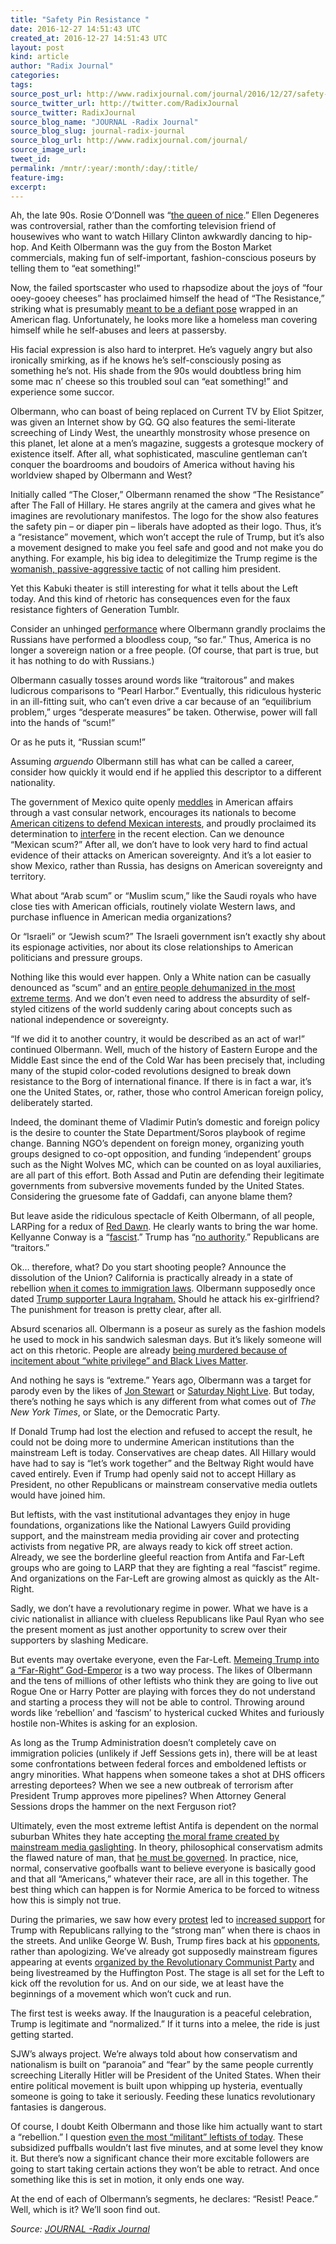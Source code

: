 ```yaml
---
title: "Safety Pin Resistance "
date: 2016-12-27 14:51:43 UTC
created_at: 2016-12-27 14:51:43 UTC
layout: post
kind: article
author: "Radix Journal"
categories: 
tags: 
source_post_url: http://www.radixjournal.com/journal/2016/12/27/safety-pin-resistance
source_twitter_url: http://twitter.com/RadixJournal
source_twitter: RadixJournal
source_blog_name: "JOURNAL -Radix Journal"
source_blog_slug: journal-radix-journal
source_blog_url: http://www.radixjournal.com/journal/
source_image_url: 
tweet_id:
permalink: /mntr/:year/:month/:day/:title/
feature-img: 
excerpt:
---
```

<p>Ah, the late 90s. Rosie O’Donnell was “<a href="https://pbs.twimg.com/media/CnbbcHBXgAAB5Bs.jpg">the queen of nice</a>.” Ellen Degeneres was controversial, rather than the comforting television friend of housewives who want to watch Hillary Clinton awkwardly dancing to hip-hop. And Keith Olbermann was the guy from the Boston Market commercials, making fun of self-important, fashion-conscious poseurs by telling them to “eat something!”   </p>
<p>Now, the failed sportscaster who used to rhapsodize about the joys of “four ooey-gooey cheeses” has proclaimed himself the head of “The Resistance,” striking what is presumably <a href="https://twitter.com/JBurtonXP/status/808774462992687104">meant to be a defiant pose</a> wrapped in an American flag. Unfortunately, he looks more like a homeless man covering himself while he self-abuses and leers at passersby. </p>
<p>His facial expression is also hard to interpret. He’s vaguely angry but also ironically smirking, as if he knows he’s self-consciously posing as something he’s not. His shade from the 90s would doubtless bring him some mac n’ cheese so this troubled soul can “eat something!” and experience some succor. </p>
<p>Olbermann, who can boast of being replaced on Current TV by Eliot Spitzer, was given an Internet show by GQ. GQ also features the semi-literate screeching of Lindy West, the unearthly monstrosity whose presence on this planet, let alone at a men’s magazine, suggests a grotesque mockery of existence itself. After all, what sophisticated, masculine gentleman can’t conquer the boardrooms and boudoirs of America without having his worldview shaped by Olbermann and West?</p>
<p>Initially called “The Closer,” Olbermann renamed the show “The Resistance” after The Fall of Hillary. He stares angrily at the camera and gives what he imagines are revolutionary manifestos. The logo for the show also features the safety pin – or diaper pin – liberals have adopted as their logo. Thus, it’s a “resistance” movement, which won’t accept the rule of Trump, but it’s also a movement designed to make you feel safe and good and not make you do anything. For example, his big idea to delegitimize the Trump regime is the <a href="http://ijr.com/wildfire/2016/12/761684-keith-olbermanns-meltdown-over-trumps-election-continues-urges-people-humiliate-him-everyday/">womanish, passive-aggressive tactic</a> of not calling him president.</p>
<p>Yet this Kabuki theater is still interesting for what it tells about the Left today. And this kind of rhetoric has consequences even for the faux resistance fighters of Generation Tumblr.</p>
<p>Consider an unhinged <a href="https://www.youtube.com/watch?v=IAFxPXGDH4E">performance</a> where Olbermann grandly proclaims the Russians have performed a bloodless coup, “so far.” Thus, America is no longer a sovereign nation or a free people. (Of course, that part is true, but it has nothing to do with Russians.)</p>
<p>Olbermann casually tosses around words like “traitorous” and makes ludicrous comparisons to “Pearl Harbor.” Eventually, this ridiculous hysteric in an ill-fitting suit, who can’t even drive a car because of an “equilibrium problem,” urges “desperate measures” be taken. Otherwise, power will fall into the hands of “scum!” </p>
<p>Or as he puts it, “Russian scum!”</p>
<p>Assuming <em>arguendo</em> Olbermann still has what can be called a career, consider how quickly it would end if he applied this descriptor to a different nationality. </p>
<p>The government of Mexico quite openly <a href="http://www.vdare.com/articles/memo-from-middle-america-post-election-mexico-steps-up-meddling-but-trump-can-tromp-on-them">meddles</a> in American affairs through a vast consular network, encourages its nationals to become <a href="http://www.vdare.com/articles/said-in-spanish-meddling-mexico-promotes-drive-to-help-mexican-immigrants-become-u-s-citizens-and-voters-etc">American citizens to defend Mexican interests</a>, and proudly 
proclaimed its determination to <a href="http://www.vdare.com/articles/memo-from-middle-america-main-stream-media-finally-notices-meddling-mexicans-encouraging-immigrants-to-naturalize-and-vote-against-trump-but-where-is-gop">interfere</a> in the recent election. Can we denounce “Mexican scum?” After all, we don’t have to look very hard to find actual evidence of their attacks on American sovereignty. And it’s a lot easier to show Mexico, rather than Russia, has designs on American sovereignty and territory. </p>
<p>What about “Arab scum” or “Muslim scum,” like the Saudi royals who have close ties with American officials, routinely violate Western laws, and purchase influence in American media organizations? </p>
<p>Or “Israeli” or “Jewish scum?” The Israeli government isn’t exactly shy about its espionage activities, nor about its close relationships to American politicians and pressure groups. </p>
<p>Nothing like this would ever happen. Only a White nation can be casually denounced as “scum” and an <a href="http://www.vdare.com/posts/ethnic-hatred-of-russians-celebrated-in-american-media">entire people dehumanized in the most extreme terms</a>. And we don’t even need to address the absurdity of self-styled citizens of the world suddenly caring about concepts such as national independence or sovereignty. </p>
<p>“If we did it to another country, it would be described as an act of war!” continued Olbermann. Well, much of the history of Eastern Europe and the Middle East since the end of the Cold War has been precisely that, including many of the stupid color-coded revolutions designed to break down resistance to the Borg of international finance. If there is in fact a war, it’s one the United States, or, rather, those who control American foreign policy, deliberately started. </p>
<p>Indeed, the dominant theme of Vladimir Putin’s domestic and foreign policy is the desire to counter the State Department/Soros playbook of regime change. Banning NGO’s dependent on foreign money, organizing youth groups designed to co-opt opposition, and funding ‘independent’ groups such as the Night Wolves MC, which can be counted on as loyal auxiliaries, are all part of this effort. Both Assad and Putin are defending their legitimate governments from subversive movements funded by the United States. Considering the gruesome fate of Gaddafi, can anyone blame them? </p>
<p>But leave aside the ridiculous spectacle of Keith Olbermann, of all people, LARPing for a redux of <a href="http://www.counter-currents.com/2012/12/red-dawn-1984/">Red Dawn</a>. He clearly wants to bring the war home. Kellyanne Conway is a “<a href="http://dailycaller.com/2016/11/21/keith-olbermann-kellyanne-conway-is-a-wretched-human-and-a-fascist-video/">fascist</a>.” Trump has “<a href="http://www.radixjournal.com/journal/2016/12/13/illegitimate">no authority</a>.” Republicans are “traitors.” </p>
<p>Ok… therefore, what? Do you start shooting people? Announce the dissolution of the Union? California is practically already in a state of rebellion <a href="http://www.cnn.com/2016/12/22/politics/california-immigration-donald-trump/">when it comes to immigration laws</a>. Olbermann supposedly once dated <a href="http://www.slate.com/content/dam/slate/blogs/the_slatest/2016/07/21/laura_ingraham_s_nazi_salute_examined/ingrahamsalute.jpg.CROP.promovar-mediumlarge.jpg">Trump supporter Laura Ingraham.</a> Should he attack his ex-girlfriend? The punishment for treason is pretty clear, after all. </p>
<p>Absurd scenarios all. Olbermann is a poseur as surely as the fashion models he used to mock in his sandwich salesman days. But it’s likely someone will act on this rhetoric. People are already <a href="https://www.youtube.com/watch?v=eH8ylXIjKec">being murdered because of incitement about “white privilege” and Black Lives Matter</a>. </p>
<p>And nothing he says is “extreme.” Years ago, Olbermann was a target for parody even by the likes of <a href="http://www.cc.com/video-clips/wegwzd/the-daily-show-with-jon-stewart-special-comment---keith-olbermann-s-name-calling">Jon Stewart</a> or <a href="http://www.nbc.com/saturday-night-live/video/countdown-with-keith-olbermann/n12348?snl=1">Saturday Night Live</a>. But today, there’s nothing he says which is any different from what comes out of <em>The New York Times</em>, or Slate, or the Democratic Party. </p>
<p>If Donald Trump had lost the election and refused to accept the result, he could not be doing more to undermine American institutions than the mainstream Left is today. Conservatives are cheap dates. All Hillary would have had to say is “let’s work together” and the Beltway Right would have caved entirely. Even if Trump had openly said not to accept Hillary as President, no other Republicans or mainstream conservative media outlets would have joined him. </p>
<p>But leftists, with the vast institutional advantages they enjoy in huge foundations, organizations like the National Lawyers Guild providing support, and the mainstream media providing air cover and protecting activists from negative PR, are always ready to kick off street action. Already, we see the borderline gleeful reaction from Antifa and Far-Left groups who are going to LARP that they are fighting a real “fascist” regime. And organizations on the Far-Left are growing almost as quickly as the Alt-Right. </p>
<p>Sadly, we don’t have a revolutionary regime in power. What we have is a civic nationalist in alliance with clueless Republicans like Paul Ryan who see the present moment as just another opportunity to screw over their supporters by slashing Medicare. </p>
<p>But events may overtake everyone, even the Far-Left. <a href="http://www.vdare.com/articles/if-only-the-god-emperor-knew-using-trumpism-against-the-trump-administration">Memeing Trump into a “Far-Right” God-Emperor</a> is a two way process. The likes of Olbermann and the tens of millions of other leftists who think they are going to live out Rogue One or Harry Potter are playing with forces they do not understand and starting a process they will not be able to control. Throwing around words like ‘rebellion’ and ‘fascism’ to hysterical cucked Whites and furiously hostile non-Whites is asking for an explosion. </p>
<p>As long as the Trump Administration doesn’t completely cave on immigration policies (unlikely if Jeff Sessions gets in), there will be at least some confrontations between federal forces and emboldened leftists or angry minorities. What happens when someone takes a shot at DHS officers arresting deportees? When we see a new outbreak of terrorism after President Trump approves more pipelines? When Attorney General Sessions drops the hammer on the next Ferguson riot?</p>
<p>Ultimately, even the most extreme leftist Antifa is dependent on the normal suburban Whites they hate accepting <a href="http://www.npiamerica.org/the-national-policy-institute/category/the-dobermans-of-political-correctness">the moral frame created by mainstream media gaslighting</a>. In theory, philosophical conservatism admits the flawed nature of man, that <a href="https://www.youtube.com/watch?v=9Igooxb4D1c">he must be governed</a>. In practice, nice, normal, conservative goofballs want to believe everyone is basically good and that all “Americans,” whatever their race, are all in this together. The best thing which can happen is for Normie America to be forced to witness how this is simply not true. </p>
<p>During the primaries, we saw how every <a href="https://www.amren.com/news/2016/05/the-truth-in-the-streets/">protest</a> led to <a href="http://www.vdare.com/articles/trumps-strategy-confront-main-stream-media-its-working">increased support</a> for Trump with Republicans rallying to the “strong man” when there is chaos in the streets. And unlike George W. Bush, Trump fires back at his <a href="https://twitter.com/realDonaldTrump/status/735465352436408320?ref_src=twsrc%5Etfw">opponents</a>, rather than apologizing. We’ve already got supposedly mainstream figures appearing at events <a href="https://refusefascism.org/an-emergency-organizing-meeting/">organized by the Revolutionary Communist Party</a> and being livestreamed by the Huffington Post. The stage is all set for the Left to kick off the revolution for us. And on our side, we at least have the beginnings of a movement which won’t cuck and run. </p>
<p>The first test is weeks away. If the Inauguration is a peaceful celebration, Trump is legitimate and “normalized.” If it turns into a melee, the ride is just getting started.</p>
<p>SJW’s always project. We’re always told about how conservatism and nationalism is built on “paranoia” and “fear” by the same people currently screeching Literally Hitler will be President of the United States. When their entire political movement is built upon whipping up hysteria, eventually someone is going to take it seriously. Feeding these lunatics revolutionary fantasies is dangerous. </p>
<p>Of course, I doubt Keith Olbermann and those like him actually want to start a “rebellion.” I question <a href="http://img07.deviantart.net/c9ad/i/2014/137/e/d/if_modern_anarchists_fought_in_spain__part_1__by_rednblacksalamander-d7irpe5.jpg">even the most “militant” leftists of today</a>. These subsidized puffballs wouldn’t last five minutes, and at some level they know it. But there’s now a significant chance their more excitable followers are going to start taking certain actions they won’t be able to retract. And once something like this is set in motion, it only ends one way. </p>
<p>At the end of each of Olbermann’s segments, he declares: “Resist!  Peace.” Well, which is it? We’ll soon find out. </p><div class="">
    <i>Source: <a href="http://www.radixjournal.com/journal/">JOURNAL -Radix Journal</a></i>
</div>
